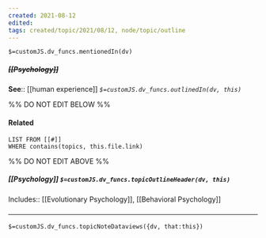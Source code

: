 ```yaml
---
created: 2021-08-12
edited: 
tags: created/topic/2021/08/12, node/topic/outline
---
```

`$=customJS.dv_funcs.mentionedIn(dv)`

##### <s class="topic-title">[[Psychology]]</s>


**See**:: [[human experience]]
*`$=customJS.dv_funcs.outlinedIn(dv, this)`*

%% DO NOT EDIT BELOW %%
#### Related 
```dataview
LIST FROM [[#]]
WHERE contains(topics, this.file.link)
```
%% DO NOT EDIT ABOVE %%
##### [[Psychology]] `$=customJS.dv_funcs.topicOutlineHeader(dv, this)`

Includes:: [[Evolutionary Psychology]], [[Behavioral Psychology]]
### <hr class="dataviews"/>

`$=customJS.dv_funcs.topicNoteDataviews({dv, that:this})`



